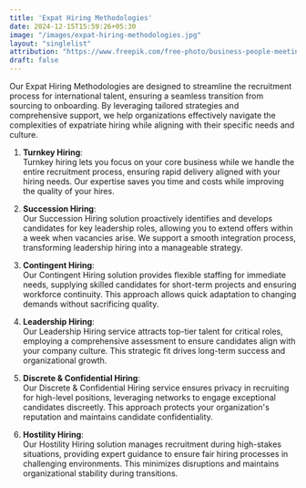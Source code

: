 ```yaml
---
title: 'Expat Hiring Methodologies'
date: 2024-12-15T15:59:26+05:30
image: "/images/expat-hiring-methodologies.jpg"
layout: "singlelist"
attribution: "https://www.freepik.com/free-photo/business-people-meeting-conference-seminar-sharing-strategy-concept_2758720.htm#fromView=search&page=1&position=4&uuid=38d467ac-1c68-45dd-a30f-d803769703fd Image by rawpixel.com on Freepik"
draft: false
---
```


Our Expat Hiring Methodologies are designed to streamline the recruitment process for international talent, ensuring a seamless transition from sourcing to onboarding. By leveraging tailored strategies and comprehensive support, we help organizations effectively navigate the complexities of expatriate hiring while aligning with their specific needs and culture.

1. **Turnkey Hiring**:  
   Turnkey hiring lets you focus on your core business while we handle the entire recruitment process, ensuring rapid delivery aligned with your hiring needs. Our expertise saves you time and costs while improving the quality of your hires.

2. **Succession Hiring**:  
   Our Succession Hiring solution proactively identifies and develops candidates for key leadership roles, allowing you to extend offers within a week when vacancies arise. We support a smooth integration process, transforming leadership hiring into a manageable strategy.

3. **Contingent Hiring**:  
   Our Contingent Hiring solution provides flexible staffing for immediate needs, supplying skilled candidates for short-term projects and ensuring workforce continuity. This approach allows quick adaptation to changing demands without sacrificing quality.

4. **Leadership Hiring**:  
   Our Leadership Hiring service attracts top-tier talent for critical roles, employing a comprehensive assessment to ensure candidates align with your company culture. This strategic fit drives long-term success and organizational growth.

5. **Discrete & Confidential Hiring**:  
   Our Discrete & Confidential Hiring service ensures privacy in recruiting for high-level positions, leveraging networks to engage exceptional candidates discreetly. This approach protects your organization's reputation and maintains candidate confidentiality.

6. **Hostility Hiring**:  
   Our Hostility Hiring solution manages recruitment during high-stakes situations, providing expert guidance to ensure fair hiring processes in challenging environments. This minimizes disruptions and maintains organizational stability during transitions.
